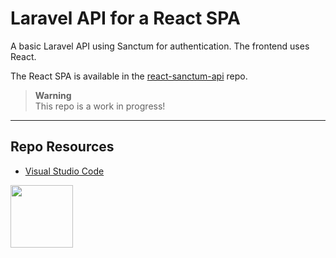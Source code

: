 # Laravel API for a React SPA

A basic Laravel API using Sanctum for authentication. The frontend uses React.

The React SPA is available in the [react-sanctum-api](https://github.com/codeadamca/react-sanctum-api) repo.

> **Warning**  
> This repo is a work in progress!

***

## Repo Resources

* [Visual Studio Code](https://code.visualstudio.com/)

<a href="https://codeadam.ca">
<img src="https://codeadam.ca/images/code-block.png" width="100">
</a>
